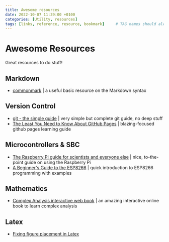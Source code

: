 ```yaml
---
title: Awesome resources
date: 2022-10-07 11:39:00 +0100
categories: [Utility, resources]
tags: [links, reference, resource, bookmark]     # TAG names should always be lowercase
---
```


# Awesome Resources

Great resources to do stuff!

## Markdown

- [commonmark](https://commonmark.org/) | a useful basic resource on the Markdown syntax

## Version Control

- [git - the simple guide](https://rogerdudler.github.io/git-guide/) | very simple but complete git guide, no deep stuff
- [The Least You Need to Know About GitHub Pages](https://tomcam.github.io/least-github-pages/) | blazing-focused github pages learning guide

## Microcontrollers & SBC

- [The Raspberry Pi guide for scientists and everyone else](https://raspberrypi-guide.github.io) | nice, to-the-point guide on using the Raspberry Pi
- [A Beginner's Guide to the ESP8266](https://tttapa.github.io/ESP8266/Chap01%20-%20ESP8266.html) | quick introduction to ESP8266 programming with examples

## Mathematics

- [Complex Analysis interactive web book](https://complex-analysis.com/) | an amazing interactive online book to learn complex analysis

## Latex
- [Fixing figure placement in Latex](https://aty.sdsu.edu/bibliog/latex/floats.html)
